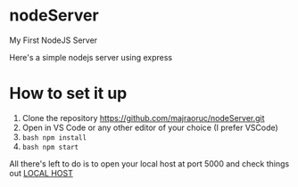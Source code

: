 # nodeServer
My First NodeJS Server

Here's a simple nodejs server using express

# How to set it up

1. Clone the repository https://github.com/majraoruc/nodeServer.git
2. Open in VS Code or any other editor of your choice (I prefer VSCode)
3. ``` bash npm install  ```
4. ``` bash npm start  ```

All there's left to do is to open your local host at port 5000 and check things out
[LOCAL HOST](http://localhost:5000)

